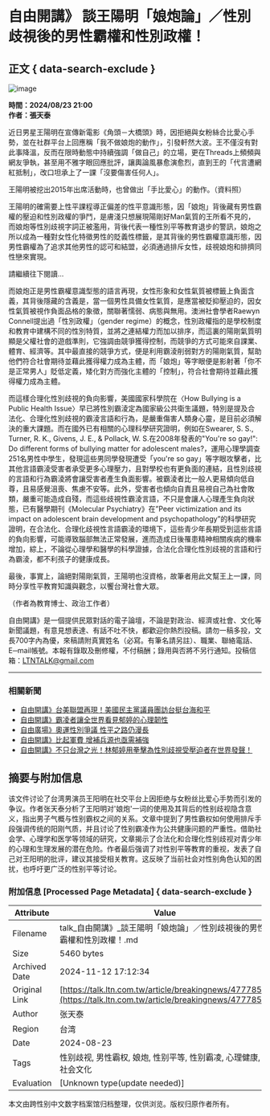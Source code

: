 # 自由開講》 談王陽明「娘炮論」／性別歧視後的男性霸權和性別政權！

## 正文 { data-search-exclude }


![image](https://ad.doubleclick.net/ddm/activity/src=9530821;type=invmedia;cat=ltn_w0;u1=talk;u2=投書;u3=4777854;u4=;u5=;dc_lat=;dc_rdid=;tag_for_child_directed_treatment=;tfua=;npa=;ord=1?)

**時間：2024/08/23 21:00**  
**作者：張天泰**
  
近日男星王陽明在宣傳新電影《角頭－大橋頭》時，因拒絕與女粉絲合比愛心手勢，並在社群平台上回應稱「我不做娘炮的動作」，引發軒然大波。王不僅沒有對此事降溫，反而在限時動態中持續強調「做自己」的立場，更在Threads上頻頻與網友爭執，甚至用不雅字眼回應批評，讓輿論風暴愈演愈烈，直到王的「代言遭網紅抵制」，改口坦承上了一課「沒要傷害任何人」。

王陽明被挖出2015年出席活動時，也曾做出「手比愛心」的動作。（資料照）

王陽明的確需要上性平課程導正偏差的性平意識形態，因「娘炮」背後藏有男性霸權的壓迫和性別政權的爭鬥，是膚淺只想展現陽剛好Man氣質的王所看不見的，而娘炮等性別歧視字詞正被濫用，背後代表一種性別平等教育退步的警訊，娘炮之所以成為一種對女性化特徵男性的貶義性標籤，是其背後的男性霸權意識形態，因男性霸權為了追求其他男性的認可和結盟，必須通過排斥女性，歧視娘炮和排擠同性戀來實現。

請繼續往下閱讀...

而娘炮正是男性霸權意識型態的語言再現，女性形象和女性氣質被標籤上負面含義，其背後隱藏的含義是，當一個男性具備女性氣質，是應當被貶抑壓迫的，因女性氣質被視作負面品格的象徵，關聯著懦弱、病態與無用。澳洲社會學者Raewyn Connell提出過「性別政權」（gender regime）的概念，性別政權指的是學校制度和教育中建構不同的性別特質，並將之連結權力而加以排序，而這裏的陽剛氣質明顯是父權社會的遊戲準則，它強調由競爭獲得控制，而競爭的方式可能來自課業、體育、經濟等。其中最直接的競爭方式，便是利用霸淩削弱對方的陽剛氣質，幫助他們符合社會期待並藉此獲得權力成為主體，而「娘炮」等字眼便是影射著「你不是正常男人」貶低定義，矮化對方而強化主體的「控制」，符合社會期待並藉此獲得權力成為主體。

而這樣合理化性別歧視的負向影響，美國國家科學院在〈How Bullying is a Public Health Issue〉早已將性別霸淩定為國家級公共衛生議題，特別是提及合法化、合理化性別歧視的霸淩言語和行為，是嚴重傷害人類身心靈，是目前必須解決的重大課題。而在國外已有相關的心理科學研究證明，例如在Swearer, S. S., Turner, R. K., Givens, J. E., & Pollack, W. S.在2008年發表的"You're so gay!": Do different forms of bullying matter for adolescent males?，運用心理學調查251名男性中學生，發現這些男同學發現遭受「you're so gay」等字眼攻擊者，比其他言語霸淩受害者承受更多心理壓力，且對學校也有更負面的連結，且性別歧視的言語和行為霸淩將會讓受害者產生負面影響。被霸淩者比一般人更易傾向低自尊，且易感覺沮喪、焦慮不安等。此外，受害者也傾向自責且易視自己為社會敗類，嚴重可能造成自殘，而這些歧視性霸淩言語，不只是會讓人心理產生負向狀態，已有醫學期刊《Molecular Psychiatry》在”Peer victimization and its impact on adolescent brain development and psychopathology”的科學研究證明，在合法化、合理化歧視性言語霸淩的環境下，這些青少年長期受到這些言語的負向影響，可能導致腦部無法正常發展，進而造成日後罹患精神相關疾病的機率增加，綜上，不論從心理學和醫學的科學證據，合法化合理化性別歧視的言語和行為霸淩，都不利孩子的健康成長。

最後，事實上，論絕對陽剛氣質，王陽明也沒資格，故筆者用此文幫王上一課，同時分享性平教育知識與觀念，以饗台灣社會大眾。

（作者為教育博士、政治工作者）

自由開講》是一個提供民眾對話的電子論壇，不論是對政治、經濟或社會、文化等新聞議題，有意見想表達、有話不吐不快，都歡迎你熱烈投稿。請勿一稿多投，文長700字內為優，來稿請附真實姓名（必寫。有筆名請另註）、職業、聯絡電話、E─mail帳號。本報有錄取及刪修權，不付稿酬；錄用與否將不另行通知。投稿信箱：LTNTALK@gmail.com

---

### 相關新聞

- [自由開講》台美聯盟再現！美國民主黨議員團訪台挺台海和平](https://talk.ltn.com.tw/article/breakingnews/4768536)
- [自由開講》霸凌者讓全世界看見郁婷的心理韌性](https://talk.ltn.com.tw/article/breakingnews/4768289)
- [自由廣場》奧運性別爭議 性平之路仍漫長](https://talk.ltn.com.tw/article/paper/1661147)
- [自由開講》比起軍費 增補兵源也亟需補強](https://talk.ltn.com.tw/article/breakingnews/4760461)
- [自由開講》不只台灣之光！林郁婷用拳擊為性別歧視受壓迫者在世界發聲！](https://talk.ltn.com.tw/article/breakingnews/4763535)

## 摘要与附加信息

<!-- tcd_abstract -->
该文件讨论了台湾男演员王阳明在社交平台上因拒绝与女粉丝比爱心手势而引发的争议。作者张天泰分析了王阳明对'娘炮'一词的使用及其背后的性别歧视隐含意义，指出男子气概与性别霸权之间的关系。文章中提到了男性霸权如何使用排斥手段强调传统的阳刚气质，并且讨论了性别霸凌作为公共健康问题的严重性。借助社会学、心理学和医学等领域的研究，文章揭示了合法化和合理化性别歧视对青少年的心理和生理发展的潜在危险。作者最后强调了对性别平等教育的重视，发表了自己对王阳明的批评，建议其接受相关教育。这反映了当前社会对性别角色认知的困扰，也呼吁更广泛的性别平等讨论。
<!-- tcd_abstract_end -->

### 附加信息 [Processed Page Metadata] { data-search-exclude }

| Attribute       | Value                                  |
|-----------------|----------------------------------------|
| Filename        | talk_自由開講》_談王陽明「娘炮論」／性別歧視後的男性霸權和性別政權！.md                             |
| Size            | 5460 bytes                           |
| Archived Date   | 2024-11-12 17:12:34                             |
| Original Link   | [https://talk.ltn.com.tw/article/breakingnews/4777854](https://talk.ltn.com.tw/article/breakingnews/4777854)                       |
| Author          | 张天泰                               |
| Region          | 台湾                               |
| Date            | 2024-08-23                                 |
| Tags            | 性别歧视, 男性霸权, 娘炮, 性别平等, 性别霸凌, 心理健康, 社会文化                                 |
| Evaluation            | [Unknown type(update needed)]                                 |
<!-- tcd_table_end -->

本文由跨性别中文数字档案馆归档整理，仅供浏览。版权归原作者所有。
